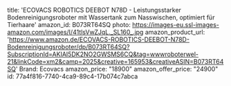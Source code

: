 title: 'ECOVACS ROBOTICS DEEBOT N78D - Leistungsstarker Bodenreinigungsroboter mit Wassertank zum Nasswischen, optimiert für Tierhaare'
amazon_id: B073RT64SQ
photo: https://images-eu.ssl-images-amazon.com/images/I/41tlsVwZJqL._SL160_.jpg
amazon_product_url: 'https://www.amazon.de/ECOVACS-ROBOTICS-DEEBOT-N78D-Bodenreinigungsroboter/dp/B073RT64SQ?SubscriptionId=AKIAI5DK2NO2GWSMS6CQ&tag=wwwroboterwel-21&linkCode=xm2&camp=2025&creative=165953&creativeASIN=B073RT64SQ'
Brand: Ecovacs
amazon_price: "18900"
amazon_offer_price: "24900"
id: 77a4f816-7740-4ca9-89c4-17b074c7abca
